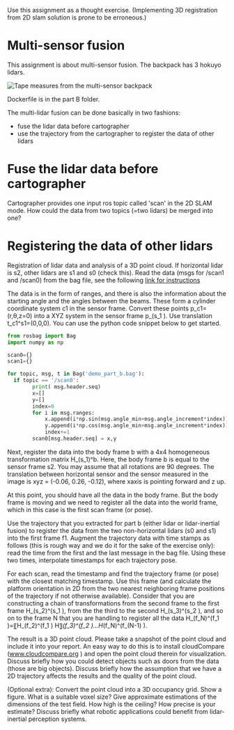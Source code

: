 
Use this assignment as a thought exercise. (Implementing 3D registration from 2D slam solution is prone to be erroneous.)

# Multi-sensor fusion
This assignment is about multi-sensor fusion. The backpack has 3 hokuyo lidars.

![Tape measures from the multi-sensor backpack](https://github.com/vlehtola/slam-course/blob/main/images/hokuyo%20backpack.jpg "Multi-sensor backpack")

Dockerfile is in the part B folder.

The multi-lidar fusion can be done basically in two fashions:
- fuse the lidar data before cartographer
- use the trajectory from the cartographer to register the data of other lidars

# Fuse the lidar data before cartographer

Cartographer provides one input ros topic called 'scan' in the 2D SLAM mode. How could the data from two topics (=two lidars) be merged into one?

# Registering the data of other lidars

Registration of lidar data and analysis of a 3D point cloud. If horizontal lidar is s2, other lidars are s1 and s0 (check this). 
Read the data (msgs for /scan1 and /scan0) from the bag file, see the following 
[link for instructions](http://wiki.ros.org/rosbag/Tutorials/reading%20msgs%20from%20a%20bag%20file)

The data is in the form of ranges, and there is also the information about the starting angle and the angles between the beams. These form a cylinder coordinate system c1 in the sensor frame. Convert these points p_c1=(r,θ,z=0) into a XYZ system in the sensor frame p_(s_1 ). Use translation t_c1^s1=(0,0,0). You can use the python code snippet below to get started.

```python
from rosbag import Bag
import numpy as np

scan0={}
scan1={}

for topic, msg, t in Bag('demo_part_b.bag'):
  if topic == '/scan0':
        print( msg.header.seq)
        x=[]
        y=[]
        index=0 
        for i in msg.ranges:
            x.append(i*np.sin(msg.angle_min+msg.angle_increment*index))
            y.append(i*np.cos(msg.angle_min+msg.angle_increment*index))
            index+=1
        scan0[msg.header.seq] = x,y
```

Next, register the data into the body frame b with a 4x4 homogeneous transformation matrix H_(s_1)^b. Here, the body frame b is equal to the sensor frame s2. You may assume that all rotations are 90 degrees. The translation between horizontal sensor and the sensor measured in the image is xyz = (-0.06, 0.26, -0.12), where xaxis is pointing forward and z up.

At this point, you should have all the data in the body frame. But the body frame is moving and we need to register all the data into the world frame, which in this case is the first scan frame (or pose). 

Use the trajectory that you extracted for part b (either lidar or lidar-inertial fusion) to register the data from the two non-horizontal lidars (s0 and s1) into the first frame f1. Augment the trajectory data with time stamps as follows (this is rough way and we do it for the sake of the exercise only): read the time from the first and the last message in the bag file. Using these two times, interpolate timestamps for each trajectory pose.

For each scan, read the timestamp and find the trajectory frame (or pose) with the closest matching timestamp. Use this frame (and calculate the platform orientation in 2D from the two nearest neighboring frame positions of the trajectory if not otherwise available).
Consider that you are constructing a chain of transformations from the second frame to the first frame H_(s_2)^(s_1 ), from the the third to the second H_(s_3)^(s_2 ), and so on to the frame N that you are handling to register all the data
H_(f_N)^(f_1 )=〖H_(f_2)^(f_1 ) H〗_(f_3)^(f_2 )…H_(f_N)^(f_(N-1) ).

The result is a 3D point cloud. Please take a snapshot of the point cloud and include it into your report. An easy way to do this is to install cloudCompare (www.cloudcompare.org ) and open the point cloud therein for visualization. Discuss briefly how you could detect objects such as doors from the data (those are big objects). Discuss briefly how the assumption that we have a 2D trajectory affects the results and the quality of the point cloud.

(Optional extra): Convert the point cloud into a 3D occupancy grid. Show a figure. What is a suitable voxel size? Give approximate estimations of the dimensions of the test field. How high is the ceiling? How precise is your estimate? Discuss briefly what robotic applications could benefit from lidar-inertial perception systems.

